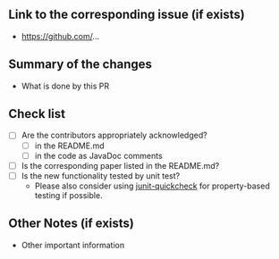 ## Link to the corresponding issue (if exists)

* https://github.com/...

## Summary of the changes

* What is done by this PR

## Check list

* [ ] Are the contributors appropriately acknowledged?
    * [ ] in the README.md
    * [ ] in the code as JavaDoc comments
* [ ] Is the corresponding paper listed in the README.md?
* [ ] Is the new functionality tested by unit test?
    * Please also consider using [junit-quickcheck](https://github.com/pholser/junit-quickcheck) for property-based testing if possible.

## Other Notes (if exists)

* Other important information
